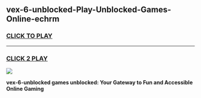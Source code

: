 
## vex-6-unblocked-Play-Unblocked-Games-Online-echrm
<h3>
<a href="https://premium76.site?title=vex-6-unblocked&ref=25A">CLICK TO PLAY</a></h3>
<hr>

<h3>
<a href="https://premium76.site?title=vex-6-unblocked&ref=25A">CLICK 2 PLAY</a>
  
</h3>

<a href="https://premium76.site?title=vex-6-unblocked&ref=25A"><img src="https://clearcache.store/games.png"></a>


**vex-6-unblocked games unblocked: Your Gateway to Fun and Accessible Online Gaming**
